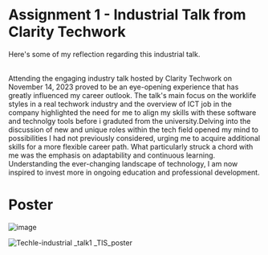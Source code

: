 # Assignment 1 - Industrial Talk from Clarity Techwork
<p>Here's some of my reflection regarding this industrial talk.<p/>
<br> Attending the engaging industry talk hosted by Clarity Techwork on November 14, 2023 proved to be an eye-opening experience that has greatly influenced my career outlook. The talk's main focus on the
worklife styles in a real techwork industry and the overview of ICT job in the company highlighted the need for me to align my skills with these software and technolgy tools before i graduted from the university.Delving into the discussion of new and unique roles within the tech field opened my mind to possibilities I had not previously considered, urging me to acquire additional skills for a more flexible career path. What particularly struck a chord with me was the emphasis on adaptability and continuous learning. Understanding the ever-changing landscape of technology, I am now inspired to invest more in ongoing education and professional development.</br>

# Poster 
![image](https://github.com/miqbaltariq/SECP1513/assets/148403155/b88042eb-f4a5-4ecb-b01f-36d45ebbc854)

![Techle-industrial _talk1 _TIS_poster](https://github.com/miqbaltariq/SECP1513/assets/148403155/07f03011-234c-4052-8350-bd3ef7214710)
